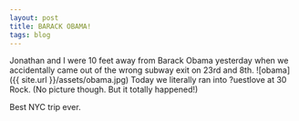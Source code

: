 ```yaml
---
layout: post
title: BARACK OBAMA!
tags: blog
---
```

Jonathan and I were 10 feet away from Barack Obama yesterday when we accidentally came out of the wrong subway exit on 23rd and 8th.
![obama]({{ site.url }}/assets/obama.jpg)
Today we literally ran into ?uestlove at 30 Rock. (No picture though. But it totally happened!)

Best NYC trip ever.
